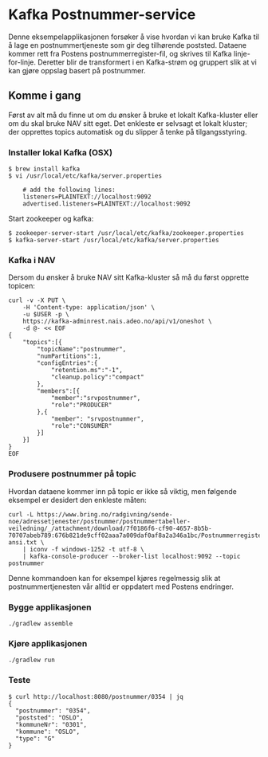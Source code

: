 Kafka Postnummer-service
========================

Denne eksempelapplikasjonen forsøker å vise hvordan vi kan bruke 
Kafka til å lage en postnummertjeneste som gir deg tilhørende poststed.
Dataene kommer rett fra Postens postnummerregister-fil, og skrives til Kafka linje-for-linje. 
Deretter blir de transformert i en Kafka-strøm og gruppert slik at vi kan gjøre oppslag basert på postnummer.

## Komme i gang

Først av alt må du finne ut om du ønsker å bruke et lokalt Kafka-kluster
eller om du skal bruke NAV sitt eget. Det enkleste er selvsagt et lokalt kluster; der opprettes
topics automatisk og du slipper å tenke på tilgangsstyring.

### Installer lokal Kafka (OSX)

```
$ brew install kafka
$ vi /usr/local/etc/kafka/server.properties
    
    # add the following lines:
    listeners=PLAINTEXT://localhost:9092
    advertised.listeners=PLAINTEXT://localhost:9092
```


Start zookeeper og kafka:
```
$ zookeeper-server-start /usr/local/etc/kafka/zookeeper.properties
$ kafka-server-start /usr/local/etc/kafka/server.properties
```

### Kafka i NAV

Dersom du ønsker å bruke NAV sitt Kafka-kluster så må du først opprette topicen:

```
curl -v -X PUT \
    -H 'Content-type: application/json' \
    -u $USER -p \
    https://kafka-adminrest.nais.adeo.no/api/v1/oneshot \
    -d @- << EOF
{
    "topics":[{
        "topicName":"postnummer",
        "numPartitions":1,
        "configEntries":{
            "retention.ms":"-1",
            "cleanup.policy":"compact"
        },
        "members":[{
            "member":"srvpostnummer",
            "role":"PRODUCER"
        },{
            "member": "srvpostnummer",
            "role":"CONSUMER"
        }]
    }]
}
EOF
```

### Produsere postnummer på topic

Hvordan dataene kommer inn på topic er ikke så viktig, men følgende eksempel
er desidert den enkleste måten:

```
curl -L https://www.bring.no/radgivning/sende-noe/adressetjenester/postnummer/postnummertabeller-veiledning/_/attachment/download/7f0186f6-cf90-4657-8b5b-70707abeb789:676b821de9cff02aaa7a009daf0af8a2a346a1bc/Postnummerregister-ansi.txt \
    | iconv -f windows-1252 -t utf-8 \
    | kafka-console-producer --broker-list localhost:9092 --topic postnummer
```

Denne kommandoen kan for eksempel kjøres regelmessig slik at postnummertjenesten
vår alltid er oppdatert med Postens endringer.

### Bygge applikasjonen

```
./gradlew assemble
```

### Kjøre applikasjonen

```
./gradlew run
```

### Teste

```
$ curl http://localhost:8080/postnummer/0354 | jq
{
  "postnummer": "0354",
  "poststed": "OSLO",
  "kommuneNr": "0301",
  "kommune": "OSLO",
  "type": "G"
}
```
